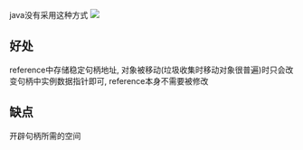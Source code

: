 
java没有采用这种方式
![](https://youpaiyun.zongqilive.cn/image/20200527110307.png)

## 好处
reference中存储稳定句柄地址, 对象被移动(垃圾收集时移动对象很普遍)时只会改变句柄中实例数据指针即可,
reference本身不需要被修改


## 缺点
开辟句柄所需的空间
































































